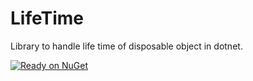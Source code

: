 # LifeTime
Library to handle life time of disposable object in dotnet.

[![Ready on NuGet](https://img.shields.io/nuget/v/LifeTime)](http://NuGet.org/packages/LifeTime/)
